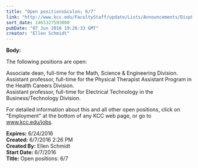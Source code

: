 ```yaml
---
title: "Open positions&colon; 6/7"
link: "http://www.kcc.edu/FacultyStaff/update/Lists/Announcements/DispForm.aspx?ID=2227"
sort_date: 1465327593000
pubDate: "07 Jun 2016 19:26:33 GMT"
creator: "Ellen Schmidt"
---
```


<div><b>Body:</b> <div class="ExternalClass4B322C48F1A54756B79B2E1A69A91A5F"><p>The following positions are open:</p>
<p>Associate dean, full-time for the Math, Science &amp; Engineering Division.<br />Assistant professor, full-time for the Physical Therapist Assistant Program in the Health Careers Division.<br />Assistant professor, full-time for Electrical Technology in the Business/Technology Division.</p>
<p>​For detailed information about this and all other open positions, click on &quot;Employment&quot; at the bottom of any KCC web page, or go to <a href="/jobs">www.kcc.edu/jobs</a>.</p></div></div>
<div><b>Expires:</b> 6/24/2016</div>
<div><b>Created:</b> 6/7/2016 2:26 PM</div>
<div><b>Created By:</b> Ellen Schmidt</div>
<div><b>Start Date:</b> 6/7/2016</div>
<div><b>Title:</b> Open positions: 6/7</div>
